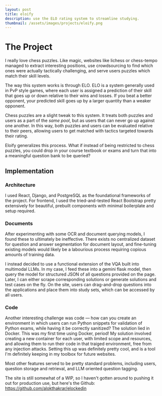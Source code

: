 ```yaml
---
layout: post
title: eloify
description: use the ELO rating system to streamline studying.
thumbnail: /assets/images/projects/eloify.png
---
```




The Project
============


I really love chess puzzles. Like magic, websites like lichess or chess-tempo managed to extract interesting positions, use crowdsourcing to find which ones were actually tactically challenging, and serve users puzzles which match their skill levels. 

The way this system works is through ELO. ELO is a system generally used in PvP style games, where each user is assigned a prediction of their skill that goes up or down relative to their wins and losses. If you beat a better opponent, your predicted skill goes up by a larger quantity than a weaker opponent. 

Chess puzzles are a slight tweak to this system. It treats both puzzles and users as a part of the *same pool*, but as users that can never go up against one another. In this way, both puzzles and users can be evaluated relative to their peers, allowing users to get matched with tactics targeted towards their rating. 

Eloify generalizes this process. What if instead of being restricted to chess puzzles, you could drop in your course textbook or exams and turn that into a meaningful question bank to be queried? 


Implementation
------------
### Architecture ###
I used React, Django, and PostgreSQL as the foundational frameworks of the project. For frontend, I used the tried-and-tested React Bootstrap pretty extensively for beautiful, prebuilt components with minimal boilerplate and setup required. 

### Documents ###

After experimenting with some OCR and document querying models, I found these to ultimately be ineffective. There exists no centralized dataset for question and answer segmentation for document layout, and fine-tuning existing models would likely be a labourious process requiring copious amounts of training data. 

I instead decided to use a functional extension of the VQA built into multimodal LLMs. In my case, I feed these into a gemini flask model, then query the model for structured JSON of all questions provided on the page. Later, I can either scrape corresponding solutions or generate solutions and test cases on the fly. On the site, users can drag-and-drop questions into the applications and place them into study sets, which can be accessed by all users. 


### Code ###

Another interesting challenge was code — how can you create an environment in which users can run Python snippets for validation of Python exams, while having it be correctly sanitized? The solution lied in Docker. This was my first time using Docker, period! My solution involved creating a new container for each user, with limited scope and resources, and allowing them to run their code in that traiged environment, free from any injection attacks. Setting this up was definitely pretty cool, and is a tool I'm definitely keeping in my toolbox for future websites. 

Most other features served to be pretty standard problems, including users, question storage and retrieval, and LLM oriented question tagging. 

The site is still somewhat of a WIP, so I haven't gotten around to pushing it out for production use, but here's the Github: https://github.com/alokthakrar/elockedin